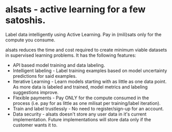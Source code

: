 # alsats - active learning for a few satoshis.
Label data intelligently using Active Learning. Pay in (mili)sats only for the compute you consume.

alsats reduces the time and cost required to create minimum viable datasets in supervised learning problems.
It has the following features:
* API based model training and data labeling.
* Intelligent labeling - Label training examples based on model uncertainty predictions for said examples.
* Iterative Learning - Learn models starting with as little as one data point. As more data is labeled and trained, model metrics and labeling suggestions improve.
* Flexible payments - Pay ONLY for the compute consumed in the process (i.e. pay for as little as one milisat per training/label iteration).
* Train and label trustlessly - No need to register/sign-up for an account. 
* Data security - alsats doesn't store any user data in it's current implementation. Future implementations will store data only if the customer wants it to.
